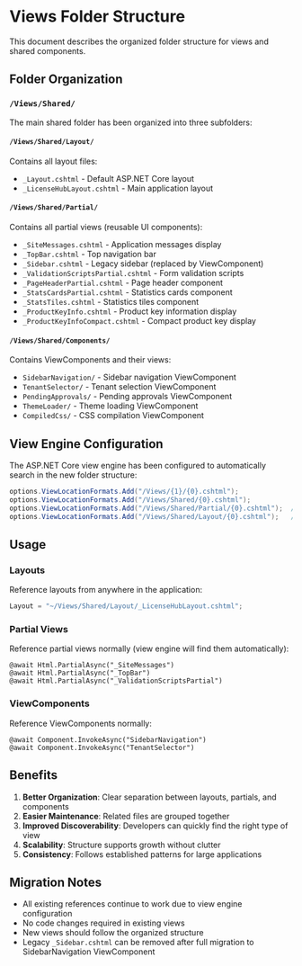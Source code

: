 # Views Folder Structure

This document describes the organized folder structure for views and shared components.

## Folder Organization

### `/Views/Shared/`
The main shared folder has been organized into three subfolders:

#### `/Views/Shared/Layout/`
Contains all layout files:
- `_Layout.cshtml` - Default ASP.NET Core layout
- `_LicenseHubLayout.cshtml` - Main application layout

#### `/Views/Shared/Partial/`
Contains all partial views (reusable UI components):
- `_SiteMessages.cshtml` - Application messages display
- `_TopBar.cshtml` - Top navigation bar
- `_Sidebar.cshtml` - Legacy sidebar (replaced by ViewComponent)
- `_ValidationScriptsPartial.cshtml` - Form validation scripts
- `_PageHeaderPartial.cshtml` - Page header component
- `_StatsCardsPartial.cshtml` - Statistics cards component
- `_StatsTiles.cshtml` - Statistics tiles component
- `_ProductKeyInfo.cshtml` - Product key information display
- `_ProductKeyInfoCompact.cshtml` - Compact product key display

#### `/Views/Shared/Components/`
Contains ViewComponents and their views:
- `SidebarNavigation/` - Sidebar navigation ViewComponent
- `TenantSelector/` - Tenant selection ViewComponent
- `PendingApprovals/` - Pending approvals ViewComponent
- `ThemeLoader/` - Theme loading ViewComponent
- `CompiledCss/` - CSS compilation ViewComponent

## View Engine Configuration

The ASP.NET Core view engine has been configured to automatically search in the new folder structure:

```csharp
options.ViewLocationFormats.Add("/Views/{1}/{0}.cshtml");
options.ViewLocationFormats.Add("/Views/Shared/{0}.cshtml");
options.ViewLocationFormats.Add("/Views/Shared/Partial/{0}.cshtml");  // NEW
options.ViewLocationFormats.Add("/Views/Shared/Layout/{0}.cshtml");   // NEW
```

## Usage

### Layouts
Reference layouts from anywhere in the application:
```csharp
Layout = "~/Views/Shared/Layout/_LicenseHubLayout.cshtml";
```

### Partial Views
Reference partial views normally (view engine will find them automatically):
```razor
@await Html.PartialAsync("_SiteMessages")
@await Html.PartialAsync("_TopBar")
@await Html.PartialAsync("_ValidationScriptsPartial")
```

### ViewComponents
Reference ViewComponents normally:
```razor
@await Component.InvokeAsync("SidebarNavigation")
@await Component.InvokeAsync("TenantSelector")
```

## Benefits

1. **Better Organization**: Clear separation between layouts, partials, and components
2. **Easier Maintenance**: Related files are grouped together
3. **Improved Discoverability**: Developers can quickly find the right type of view
4. **Scalability**: Structure supports growth without clutter
5. **Consistency**: Follows established patterns for large applications

## Migration Notes

- All existing references continue to work due to view engine configuration
- No code changes required in existing views
- New views should follow the organized structure
- Legacy `_Sidebar.cshtml` can be removed after full migration to SidebarNavigation ViewComponent
